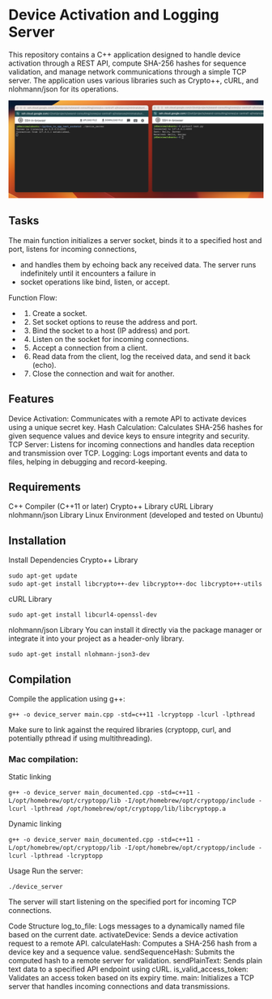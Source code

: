 # Device Activation and Logging Server
This repository contains a C++ application designed to handle device activation through a REST API, compute SHA-256 hashes for sequence validation, and manage network communications through a simple TCP server. The application uses various libraries such as Crypto++, cURL, and nlohmann/json for its operations.

![](https://github.com/we-and/python_to_cpp_test_sockets/blob/main/screenshot.png?raw=true)


## Tasks
The main function initializes a server socket, binds it to a specified host and port, listens for incoming connections,
 * and handles them by echoing back any received data. The server runs indefinitely until it encounters a failure in
 * socket operations like bind, listen, or accept.

Function Flow:
 * 1. Create a socket.
 * 2. Set socket options to reuse the address and port.
 * 3. Bind the socket to a host (IP address) and port.
 * 4. Listen on the socket for incoming connections.
 * 5. Accept a connection from a client.
 * 6. Read data from the client, log the received data, and send it back (echo).
 * 7. Close the connection and wait for another.

## Features
Device Activation: Communicates with a remote API to activate devices using a unique secret key.
Hash Calculation: Calculates SHA-256 hashes for given sequence values and device keys to ensure integrity and security.
TCP Server: Listens for incoming connections and handles data reception and transmission over TCP.
Logging: Logs important events and data to files, helping in debugging and record-keeping.

## Requirements
C++ Compiler (C++11 or later)
Crypto++ Library
cURL Library
nlohmann/json Library
Linux Environment (developed and tested on Ubuntu)

## Installation
Install Dependencies
Crypto++ Library

```
sudo apt-get update
sudo apt-get install libcrypto++-dev libcrypto++-doc libcrypto++-utils
```

cURL Library
```
sudo apt-get install libcurl4-openssl-dev
```

nlohmann/json Library
You can install it directly via the package manager or integrate it into your project as a header-only library.

```
sudo apt-get install nlohmann-json3-dev
```

## Compilation
Compile the application using g++:

```
g++ -o device_server main.cpp -std=c++11 -lcryptopp -lcurl -lpthread
```
Make sure to link against the required libraries (cryptopp, curl, and potentially pthread if using multithreading).

### Mac compilation:
Static linking

```
g++ -o device_server main_documented.cpp -std=c++11 -L/opt/homebrew/opt/cryptopp/lib -I/opt/homebrew/opt/cryptopp/include -lcurl -lpthread /opt/homebrew/opt/cryptopp/lib/libcryptopp.a 
```

Dynamic linking

```
g++ -o device_server main_documented.cpp -std=c++11 -L/opt/homebrew/opt/cryptopp/lib -I/opt/homebrew/opt/cryptopp/include -lcurl -lpthread -lcryptopp
```        

Usage
Run the server:

```
./device_server
```
The server will start listening on the specified port for incoming TCP connections.

Code Structure
log_to_file: Logs messages to a dynamically named file based on the current date.
activateDevice: Sends a device activation request to a remote API.
calculateHash: Computes a SHA-256 hash from a device key and a sequence value.
sendSequenceHash: Submits the computed hash to a remote server for validation.
sendPlainText: Sends plain text data to a specified API endpoint using cURL.
is_valid_access_token: Validates an access token based on its expiry time.
main: Initializes a TCP server that handles incoming connections and data transmissions.
